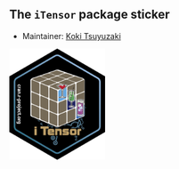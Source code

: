 ## The `iTensor` package sticker

* Maintainer: [Koki Tsuyuzaki](https://github.com/kokitsuyuzaki/)

<img src=iTensor.png height="200">